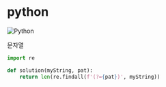# python

![Python](https://img.shields.io/badge/python-3670A0?style=for-the-badge&logo=python&logoColor=ffdd54)

문자열 

```python
import re

def solution(myString, pat):
    return len(re.findall(f'(?={pat})', myString))
```
